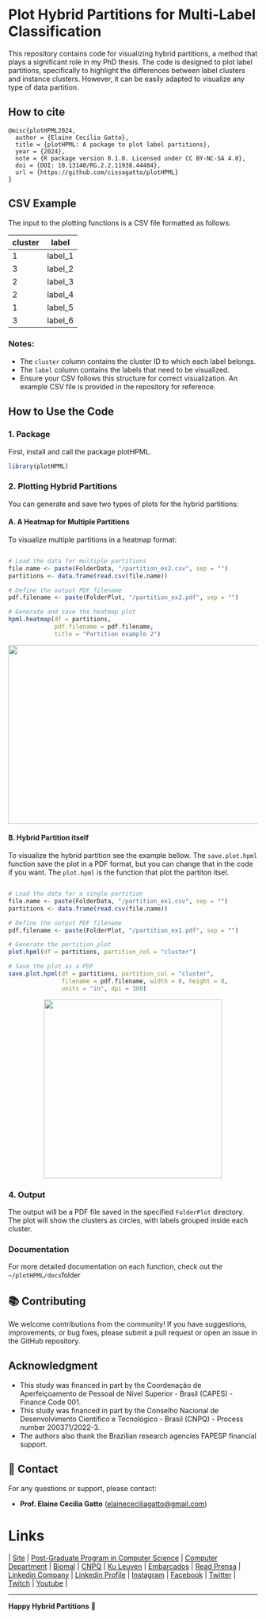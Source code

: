 # Plot Hybrid Partitions for Multi-Label Classification

This repository contains code for visualizing hybrid partitions, a method that plays a significant role in my PhD thesis. The code is designed to plot label partitions, specifically to highlight the differences between label clusters and instance clusters. However, it can be easily adapted to visualize any type of data partition.

## How to cite

```plaintext
@misc{plotHPML2024,
  author = {Elaine Cecília Gatto},
  title = {plotHPML: A package to plot label partitions},  
  year = {2024},
  note = {R package version 0.1.0. Licensed under CC BY-NC-SA 4.0},
  doi = {DOI: 10.13140/RG.2.2.11938.44484},
  url = {https://github.com/cissagatto/plotHPML}
}
```

## CSV Example

The input to the plotting functions is a CSV file formatted as follows:

| cluster | label   |
| ------- | ------- |
|    1    | label_1 |
|    3    | label_2 |
|    2    | label_3 |
|    2    | label_4 |
|    1    | label_5 |
|    3    | label_6 |

### Notes:
- The `cluster` column contains the cluster ID to which each label belongs.
- The `label` column contains the labels that need to be visualized.
- Ensure your CSV follows this structure for correct visualization. An example CSV file is provided in the repository for reference.

## How to Use the Code

### 1. Package

First, install and call the package plotHPML.

```r
library(plotHPML)
```

### 2. Plotting Hybrid Partitions

You can generate and save two types of plots for the hybrid partitions:

#### A. A Heatmap for Multiple Partitions

To visualize multiple partitions in a heatmap format:

```r

# Load the data for multiple partitions
file.name <- paste(FolderData, "/partition_ex2.csv", sep = "")
partitions <- data.frame(read.csv(file.name))

# Define the output PDF filename
pdf.filename <- paste(FolderPlot, "/partition_ex2.pdf", sep = "")

# Generate and save the heatmap plot
hpml.heatmap(df = partitions, 
             pdf.filename = pdf.filename, 
             title = "Partition example 2")
```


<p align="center"><img src="~/plotHPML/Plots/partition_ex2.png" width="640" height="360"/> </a>


#### B. Hybrid Partition itself

To visualize the hybrid partition see the example bellow. The `save.plot.hpml` function save the plot in a PDF format, but you can change that in the code if you want. The `plot.hpml` is the function that plot the partiton itsel.

```r

# Load the data for a single partition
file.name <- paste(FolderData, "/partition_ex1.csv", sep = "")
partitions <- data.frame(read.csv(file.name))

# Define the output PDF filename
pdf.filename <- paste(FolderPlot, "/partition_ex1.pdf", sep = "")

# Generate the partition plot
plot.hpml(df = partitions, partition_col = "cluster")

# Save the plot as a PDF
save.plot.hpml(df = partitions, partition_col = "cluster", 
               filename = pdf.filename, width = 8, height = 8, 
               units = "in", dpi = 300)
```

<p align="center"><img src="~/plotHPML/Plots/partition_ex1.png" width="360" height="360"/> </a>


### 4. Output

The output will be a PDF file saved in the specified `FolderPlot` directory. The plot will show the clusters as circles, with labels grouped inside each cluster.


### Documentation

For more detailed documentation on each function, check out the `~/plotHPML/docs`folder



## 📚 **Contributing**

We welcome contributions from the community! If you have suggestions, improvements, or bug fixes, please submit a pull request or open an issue in the GitHub repository.


## Acknowledgment
- This study was financed in part by the Coordenação de Aperfeiçoamento de Pessoal de Nível Superior - Brasil (CAPES) - Finance Code 001.
- This study was financed in part by the Conselho Nacional de Desenvolvimento Científico e Tecnológico - Brasil (CNPQ) - Process number 200371/2022-3.
- The authors also thank the Brazilian research agencies FAPESP financial support.

## 📧 **Contact**

For any questions or support, please contact:
- **Prof. Elaine Cecilia Gatto** (elainececiliagatto@gmail.com)
  

# Links

| [Site](https://sites.google.com/view/professor-cissa-gatto) | [Post-Graduate Program in Computer Science](http://ppgcc.dc.ufscar.br/pt-br) | [Computer Department](https://site.dc.ufscar.br/) |  [Biomal](http://www.biomal.ufscar.br/) | [CNPQ](https://www.gov.br/cnpq/pt-br) | [Ku Leuven](https://kulak.kuleuven.be/) | [Embarcados](https://www.embarcados.com.br/author/cissa/) | [Read Prensa](https://prensa.li/@cissa.gatto/) | [Linkedin Company](https://www.linkedin.com/company/27241216) | [Linkedin Profile](https://www.linkedin.com/in/elainececiliagatto/) | [Instagram](https://www.instagram.com/cissagatto) | [Facebook](https://www.facebook.com/cissagatto) | [Twitter](https://twitter.com/cissagatto) | [Twitch](https://www.twitch.tv/cissagatto) | [Youtube](https://www.youtube.com/CissaGatto) |


---

**Happy Hybrid Partitions** 🎉
